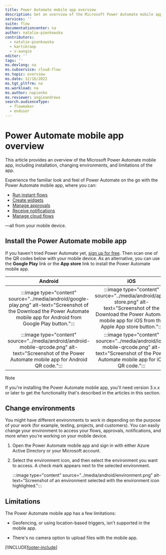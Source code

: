 ```yaml
---
title: Power Automate mobile app overview
description: Get an overview of the Microsoft Power Automate mobile app for Android and the Power Automate mobile app for iOS, including installation, changing environments, and limitations of the app.
services: ''
suite: flow
documentationcenter: na
author: natalie-pienkowska
contributors:
  - natalie-pienkowska
  - kartikraop
  - v-aangie
editor: ''
tags: ''
ms.devlang: na
ms.subservice: cloud-flow
ms.topic: overview
ms.date: 12/16/2022
ms.tgt_pltfrm: na
ms.workload: na
ms.author: napienko
ms.reviewer: angieandrews
search.audienceType: 
  - flowmaker
  - enduser
---
```


# Power Automate mobile app overview

This article provides an overview of the Microsoft Power Automate mobile app, including installation, changing environments, and limitations of the app.

Experience the familiar look and feel of Power Automate on the go with the Power Automate mobile app, where you can:

- [Run instant flows](run-instant-flows.md)
- [Create widgets](widgets.md)
- [Manage approvals](manage-approvals.md)
- [Receive notifications](notifications.md)
- [Manage cloud flows](manage-cloud-flows.md)

&mdash;all from your mobile device.

## Install the Power Automate mobile app

If you haven't tried Power Automate yet, [sign up for free](../sign-up-sign-in.md). Then scan one of the QR codes below with your mobile device. As an alternative, you can use the **Google Play** link or the **App store** link to install the Power Automate mobile app.

| Android | iOS  |
| :---:   | :---:  |
| :::image type="content" source="../media/android/google-play.png" alt-text="Screenshot of the Download the Power Automate mobile app for Android from Google Play button.":::  | :::image type="content" source="../media/android/app-store.png" alt-text="Screenshot of the Download the Power Automate mobile app for iOS from the Apple App store button."::: |
| :::image type="content" source="../media/android/android-mobile-qrcode.png" alt-text="Screenshot of the Power Automate mobile app for Android QR code.":::  | :::image type="content" source="../media/android/ios-mobile-qrcode.png" alt-text="Screenshot of the Power Automate mobile app for iOS QR code.":::    |

> [!NOTE]
>
> If you're installing the Power Automate mobile app, you'll need version 3.x.x or later to get the functionality that's described in the articles in this section.

## Change environments

You might have different environments to work in depending on the purpose of your work (for example, testing, projects, and customers). You can easily change your environment to access your flows, approvals, notifications, and more when you're working on your mobile device.

1. Open the Power Automate mobile app and sign in with either Azure Active Directory or your Microsoft account.

1. Select the environment icon, and then select the environment you want to access. A check mark appears next to the selected environment.

    :::image type="content" source="../media/android/environment.png" alt-text="Screenshot of an environment selected with the environment icon highlighted.":::

## Limitations

The Power Automate mobile app  has a few limitations:

- Geofencing, or using location-based triggers, isn't supported in the mobile app.

- There's no camera option to upload files with the mobile app.

[!INCLUDE[footer-include](../includes/footer-banner.md)]
